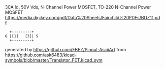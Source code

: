 30A Id, 50V Vds, N-Channel Power MOSFET, TO-220
N-Channel Power MOSFET
https://media.digikey.com/pdf/Data%20Sheets/Fairchild%20PDFs/BUZ11.pdf


	  +---------+
	G |[1]   [3]| S
	  +---------+


generated by https://github.com/FBEZ/Pinout-AsciiArt from https://github.com/ask6483/kicad-symbols/blob/master/Transistor_FET.kicad_sym